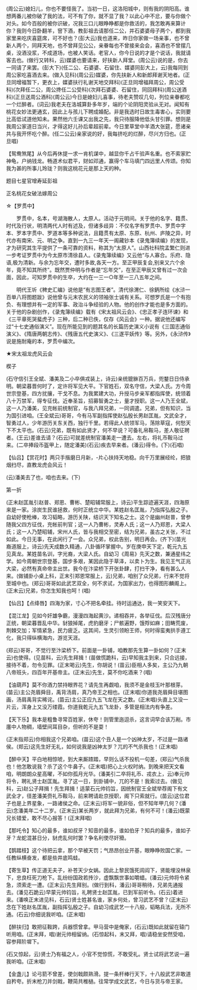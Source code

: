 <!-- { "loadSidebar": true } -->
(周公云)媳妇儿，你也不要怪我了。当初一日，这洛阳城中，则有我的阴阳高。谁想两番儿被你破了我的法，可不有了你，就不显了我？以此心中不忿，要与你做个对头。如今百般的被你识破，况我三口儿眼睁睁都是你救活的，我怎敢再来算计你？我则今日卧翻羊，窨下酒，教彭祖去请那任二公，并石婆婆母子两个，都到我家里来吃庆喜筵席，可不好也？(彭大云)我也道来，昨日你家做一场亲事，也不曾新人两个，同拜天地，也不曾拜见公公，亲眷每也不曾接来会会，喜酒也不曾摆几桌，没酒没浆，不成道场，也被人笑话。老官人，你今日说的才是个说话，我就请客去也。(做行又转科，云)媒婆也要请来，好扶新人拜堂。(周公云)说的是，你去一同请了来罢。(彭大下)(任二公、石婆婆、石留住、媒婆同彭大上，云)我每同到周公家吃喜酒去来。(做入见科)(周公云)媒婆，你先扶新人和新郎拜谢天地者。(正旦同增福暂下，更衣上，媒婆扶行礼谢天地交拜科)(正旦同增福拜周公，周公受科)(次拜任二公，周公搀任二公受科)(次拜石婆婆、石留住，同回拜科)(周公送酒科)(正旦送周公酒科)(周公云)今日是媳妇儿喜事，待老夫赞叹几句，列位亲眷都吃一个烂醉者。(词云)我老夫在洛城算卦多年岁，端的个论阴阳灵验从无对。闻知有桃花女妙法更通玄，因此上与孩儿下聘成婚配。非是我选时日故生毒害心，实则要比高低试道他知未。果然他六壬课又出我之先，我只待服降他低头甘引罪。想则是我周公家道日当兴，才得这好儿孙后辈超前辈。今日里草堂中羊酒大张筵，愿诸亲共与我开怀吃个醉。(任二公云)亲家说的好，我每挤吃的烂醉，尽兴方归也。(正旦唱)

【鸳鸯煞尾】从今后再休提一求一肯机谋中，越显你千占千验声名重。也不索家贮神龟，户纳钱龙。畅道术似君平，财如邓通，赢得个车马填门四远里人传颂。你知我为甚的所事儿玲珑？则我这桃花元是那上天的种。

题目七星官增寿延彭祖

正名桃花女破法嫁周公
　
　




☆【罗贯中】
 
　　罗贯中，名本，号湖海散人，太原人。活动于元明间。关于他的名字、籍贯、时代及行状，明清两代人时有述及，但诸多歧异：不仅名字有罗贯中、罗贯中字本、罗本字贯中、罗道本等多种说法，且籍贯有太原、东原、杭州、庐陵之异，时代亦有南宋、元、明之争。直到一九三一年天一阁藏钞本《录鬼簿续编》的发现，才为研究其生平提供了一条可靠的资料，称其为“太原人”。山西社科院孟繁仁则进一步考证罗贯中为今太原市清徐县人。《录鬼簿续编》又云他“与人寡合。乐府、隐语,极为清新。与余为忘年交，遭时多故,各天一方。至正甲辰复会,别来又六个余年，竟不知其所终”。既然贾仲明与作者是“忘年交”，在至正甲辰又曾有过一次会面，因此，可知罗贯中的生卒，大约在一三一○年至一三八五年之间。

　　明代王圻《稗史汇编》说他是“有志图王者”。清代徐渭仁、徐鈵所绘《水浒一百单八将图题跋》说他曾与元末农民义的领袖张士诚有关系。可想罗氏是一个有抱负、有理想并有一定的军事、政治斗争经验的人物。他的创作才能也是多方面的。关于他的杂剧创作，《录鬼簿续编》载有《宋太祖风云会》、《忠正孝子连环谏》和《三平章死哭蜚虎子》三种，后二种已佚，仅存《风云会》一种。据说他还编写过“十七史通俗演义”。现在所能见到的题其名的长篇历史演义小说有《三国志通俗演义》、《隋唐两朝志传》、《残唐五代史演义》、《三遂平妖传》等。另外，《永浒传》说是施耐庵的本，罗贯中编次。 

 
 
★宋太祖龙虎风云会

楔子

(石守信引王全斌、潘美及二小卒俱戎装上，诗云)亲统貔貅百万兵，兜鍪日日侍承明。朝梁暮晋何时了，定许将军见大平。下官姓石，双名守信，大梁人氏。方今周世宗登基，四方扰攘，干戈不息。为我累建大功，升授马步亲军都指挥使，统领着八十万禁军，得专征伐。近奉圣旨，招募智勇之士，量才授职。这一人乃王全斌，这一人乃潘美，见充帐前统制官，与我八拜兄弟，一同调遣。兄弟，但有知识，当为国引进咱。(王全斌云)哥哥，今有马军副指挥使赵弘殷长男赵匡胤，文武全才，智勇过人，少年游历关东关西，独行千里。若得此人统领军马，荡除草寇，何愁天下不太平也。(石云)兄弟，既有如此贤才，何不早说？可备礼帛鞍马，差人敬征聘者。(王云)差谁去请？(石云)可就差统制官潘美走一遭去。左右，将礼币鞍马过来。(二卒捧段币盔甲上，随定潘美)(石云)疾去早来者。(潘云)得令。(下)(石唱)

【仙吕】【赏花时】两只手揩磨日月新，-片心扶持天地稳。向千万里展经纶，把狼烟扫尽，直教龙虎会风云！

(云)潘美去了也，咱也去来。(下)


第一折

(正末赵匡胤引赵普、郑恩、曹彬、楚昭辅常服上，诗云)平生踪迹遍天涯，四海原来是一家。涂炭生民谁拯救，何时正统立中华。某姓赵名匡胤，乃指挥弘殷之子。自幼好使枪棒，攻习韬略，游历关陕，结识天下知名之士。这个是幽州赵普，曾参随我父四方征伐，充帐前判官；这一人乃曹彬，灵寿人氏；这一人乃郑恩，大梁人氏；这一人乃楚昭辅，宋州人氏，皆与我相交至密，结为兄弟，虽古之关张，不过如此。今日无事，在此闲行了一会。众兄弟，权此告别，明日再会。(齐下)(苗光裔道服上，诗云)先天成数久精通，八卦循环掌握中。岁在庚申天下定，乾元九五见真龙。某姓苗名训，字光裔，大梁人氏。自幼习《周易》先天之数，兼通星纬之学。如今周朝世宗登基，国步多艰，某因此隐于草泽，以卖卜为生。我见王气正兆大梁，必然有真命帝主出世。我今在汴梁桥下开张卦肆，打扫干净，看有甚么人来。(做铺卦小桌上科，正末引郑恩常服上，云)兄弟，咱别了众兄弟，行来不觉将至城中也。(郑云)哥哥如此武艺双全，何不求试，为国家出力，也得图形麟阁上。(正末云)兄弟，你怎生知我也呵！(唱)

【仙吕】【点绛唇】四海为家，寸心不把名牵挂。待时运通达，我一笑安天下。

【混江龙】见如今奸雄争霸，漫漫四海起黄沙。递相吞并，各举征伐。后汉残唐分正统，朝梁暮晋乱中华。豺狼掉尾，虎豹磨牙；尸骸遍野，饿殍如麻；田畴荒废，荆棘交加；军情紧急，民力疲乏。这其间，生灵引领盼王师，何时得蛮夷拱手遵工化，我只得纵横海内，游览天涯。

(郑云)哥哥，不觉行至汴梁桥下。前面是一卦铺，咱教那先生算一卦如何？(正末云)也使得。(见苗科，云)先生拜揖！(苗做慌跪科，云)早知我主到来，只合远接，接待不着，勿令见罪。(正末喝云)先生，你胡说！(苗云)臣相人多矣，主公乃九朝八帝班头，四百年开基帝主。(正末云)先生，莫不你吃酒来？(唱)

【油葫芦】莫不你酒力禁持眼界花？请先生再觑咱，我须不是金枝玉叶那根芽。(苗云)主公尧眉舜目，禹背汤肩，真乃帝王之相也。(正末唱)你道我尧眉舜目堪图画，汤肩禹背实稀诧。(苗云)主公正应九五飞龙在天之数。(正末唱)头直上又没一片云，浑身上又没万缕霞。你道我乾元九五飞龙卦，多管是相法内有争差。

【天下乐】我本是粗鲁寻常百姓家，休夸！则管里迤逗杀，这言词早合该万剐。市廛中人物稠，墙壁间耳目杂，但听的不是耍！

(正末指郑云)你相我这个兄弟咱。(苗云)这个丑人是一个凶神太岁，不过是一路诸侯。(郑云)这先生好无礼，如何说我是凶神太岁？兀的不气杀我也！(正末唱)

【醉中天】平白地相惊唬，到大来厮蹅踏，早则么话不投机一句差，(郑云)气杀我也！他怎敢说我？杀了这个牛鼻子。(正末唱)把心上火权时纳。到晚来把天文看咱，明朗朗众星高曜，不如你孤月光华。(潘美引二卒将礼币、戎衣上，云)奉元帅将令，聘礼贤士赵匡胤。寻了这一日，到卦铺中，兀的不是！我索过去。(做见科，云)赵公子拜揖！先生拜揖！适蒙石元帅钧旨，因统制官王全斌举荐阁下有文武全才，径差潘美赍礼币鞍马，前来聘请赴京授职，阁下只索就行。(苗云)这位君子也是上界星象，一路诸侯之命。(正末云)将军一貌非俗，但不知年甲几何？(潘云)念潘美年二十二岁。(正末云)某长两岁，就此拜为兄弟，有何不可！(潘云)既蒙兄长错爱，敢不尽心报答！(正末拜唱)

【那吒令】知心的最多，谁如叔牙？知音的最多，谁如伯牙？知兵的最多，谁如子牙？龙蛇混甚日分，豺虎乱何时罢？争名利使尽奸猾。

【鹊踏枝】这个待把云拿，那个早被天罚；气昂昂创业开基，眼睁睁败国亡家。一任教纵横奋发，都是些井底鸣蛙。

【寄生草】传正道无夫子，补苍天少女娲。因此上黎民饿死闾阎下，贤能埋没林泉下，忠良枉死刀枪下。乱纷纷国政若抟沙，虚飘飘世事如嚼蜡。(潘云)元帅将令紧急，须索走一遭。(正末云)先生拜别。(做行到科，潘云)哥哥稍待，兄弟先通报去。(潘见石跪云)早蒙元帅钧旨，礼聘贤士赵匡胤，已到军前听令。(石云)着进来。(潘唤正末进见科，石云)贤士姓甚名谁，家乡何处，曾习武艺不曾？(正末云)念在下姓赵名匡胤，副指挥弘殷之子。自幼习成武艺一十八般，韬略兵法，无所不通。(石云)你细说我听咱。(正末唱)

【醉扶归】敢把征鞍跨，兵器惯曾拿。甲马营中是俺家，(石云)既如此就留在辕门听用咱。(正末拜，唱)谢元帅相留纳。(石惊起科，末又拜，唱)请稳坐安然受咱，容参拜阶墀下。

(石又惊起，云)贤士乃有福之人，小官不觉惊慌，不敢受礼。贤士试将武艺说一遍我听咱。(正末唱)

【金盏儿】论弓箭不曾差，使剑戟颇熟滑。提一条杆棒行天下，十八般武艺非敢道自矜夸。折末枪刀并剑戟，鞭简共椎檛。往常学成文武艺，今日与货与帝王家。

